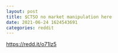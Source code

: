 ```yaml
--- 
layout: post 
title: $CTSO no market manipulation here 
date: 2021-06-24 1624543691 
categories: reddit 
--- 
```

https://redd.it/o71lz5